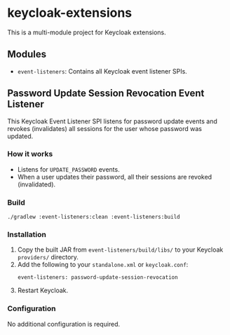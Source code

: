# keycloak-extensions

This is a multi-module project for Keycloak extensions.

## Modules
- `event-listeners`: Contains all Keycloak event listener SPIs.

## Password Update Session Revocation Event Listener

This Keycloak Event Listener SPI listens for password update events and revokes (invalidates) all sessions for the user whose password was updated.

### How it works
- Listens for `UPDATE_PASSWORD` events.
- When a user updates their password, all their sessions are revoked (invalidated).

### Build
```
./gradlew :event-listeners:clean :event-listeners:build
```

### Installation
1. Copy the built JAR from `event-listeners/build/libs/` to your Keycloak `providers/` directory.
2. Add the following to your `standalone.xml` or `keycloak.conf`:
   ```
   event-listeners: password-update-session-revocation
   ```
3. Restart Keycloak.

### Configuration
No additional configuration is required.